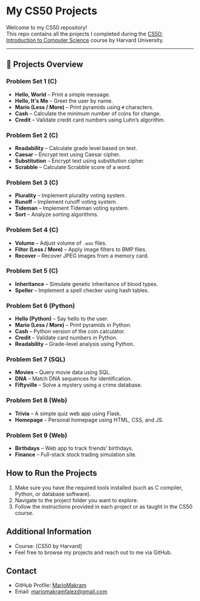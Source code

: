 # My CS50 Projects

Welcome to my CS50 repository!  
This repo contains all the projects I completed during the [CS50: Introduction to Computer Science](https://cs50.harvard.edu/) course by Harvard University.

---

## 📁 Projects Overview

### Problem Set 1 (C)
- **Hello, World** – Print a simple message.
- **Hello, It's Me** – Greet the user by name.
- **Mario (Less / More)** – Print pyramids using `#` characters.
- **Cash** – Calculate the minimum number of coins for change.
- **Credit** – Validate credit card numbers using Luhn’s algorithm.

### Problem Set 2 (C)
- **Readability** – Calculate grade level based on text.
- **Caesar** – Encrypt text using Caesar cipher.
- **Substitution** – Encrypt text using substitution cipher.
- **Scrabble** – Calculate Scrabble score of a word.

### Problem Set 3 (C)
- **Plurality** – Implement plurality voting system.
- **Runoff** – Implement runoff voting system.
- **Tideman** – Implement Tideman voting system.
- **Sort** – Analyze sorting algorithms.

### Problem Set 4 (C)
- **Volume** – Adjust volume of `.wav` files.
- **Filter (Less / More)** – Apply image filters to BMP files.
- **Recover** – Recover JPEG images from a memory card.

### Problem Set 5 (C)
- **Inheritance** – Simulate genetic inheritance of blood types.
- **Speller** – Implement a spell checker using hash tables.

### Problem Set 6 (Python)
- **Hello (Python)** – Say hello to the user.
- **Mario (Less / More)** – Print pyramids in Python.
- **Cash** – Python version of the coin calculator.
- **Credit** – Validate card numbers in Python.
- **Readability** – Grade-level analysis using Python.

### Problem Set 7 (SQL)
- **Movies** – Query movie data using SQL.
- **DNA** – Match DNA sequences for identification.
- **Fiftyville** – Solve a mystery using a crime database.

### Problem Set 8 (Web)
- **Trivia** – A simple quiz web app using Flask.
- **Homepage** – Personal homepage using HTML, CSS, and JS.

### Problem Set 9 (Web)
- **Birthdays** – Web app to track friends’ birthdays.
- **Finance** – Full-stack stock trading simulation site.

## How to Run the Projects

1. Make sure you have the required tools installed (such as C compiler, Python, or database software).
2. Navigate to the project folder you want to explore.
3. Follow the instructions provided in each project or as taught in the CS50 course.


## Additional Information

- Course: [CS50 by Harvard]
- Feel free to browse my projects and reach out to me via GitHub.


## Contact

- GitHub Profile: [MarioMakram](https://github.com/MarioMakram)  
- Email: mariomakramfaiez@gmail.com


